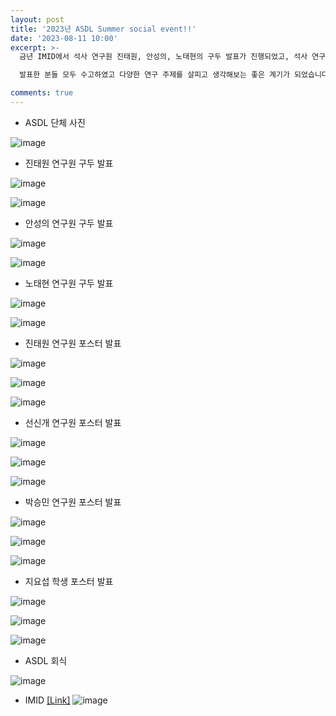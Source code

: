 ```yaml
---
layout: post
title: '2023년 ASDL Summer social event!!'
date: '2023-08-11 10:00'
excerpt: >-
  금년 IMID에서 석사 연구원 진태원, 안성의, 노태현의 구두 발표가 진행되었고, 석사 연구원 진태원, 선신개, 박승민과 학부 지요섭 학생의 포스터 발표가 진행되었습니다.

  발표한 분들 모두 수고하였고 다양한 연구 주제를 살피고 생각해보는 좋은 계기가 되었습니다.

comments: true
---
```


- ASDL 단체 사진

![image](https://github.com/yh2424/yh2424.github.io/assets/77437180/5f82674a-9862-4f00-b423-bc0d2c75b03c)

- 진태원 연구원 구두 발표

![image](https://github.com/yh2424/yh2424.github.io/assets/77437180/66e5030a-5726-41ba-8742-4549f79e592b)
  
![image](https://github.com/yh2424/yh2424.github.io/assets/77437180/d15eb8d7-11f4-4aa7-829d-a8d1a31f5f79)

- 안성의 연구원 구두 발표

![image](https://github.com/yh2424/yh2424.github.io/assets/77437180/7f14b4b0-9cea-45eb-a38d-ce29f3b4362e)
  
![image](https://github.com/yh2424/yh2424.github.io/assets/77437180/92eba0f7-8e3b-4ce0-bc45-d61710b8c7b0)
  
- 노태현 연구원 구두 발표

![image](https://github.com/yh2424/yh2424.github.io/assets/77437180/32ad3202-e81f-40c0-b001-27219e326667)

![image](https://github.com/yh2424/yh2424.github.io/assets/77437180/d294c098-7237-43eb-90dd-5942b24f92c1)

- 진태원 연구원 포스터 발표

![image](https://github.com/yh2424/yh2424.github.io/assets/77437180/cb6d93ea-b92b-43cc-9d14-6bdcd2e9e56d)

![image](https://github.com/yh2424/yh2424.github.io/assets/77437180/c3beea21-9153-44b4-9d66-d43b51e13da4)

![image](https://github.com/yh2424/yh2424.github.io/assets/77437180/6ab4dfad-7f9c-4913-976d-e2db22b0ee87)

- 선신개 연구원 포스터 발표

![image](https://github.com/yh2424/yh2424.github.io/assets/77437180/8931f3d4-4762-4212-8e0c-431b1b579916)

![image](https://github.com/yh2424/yh2424.github.io/assets/77437180/80a2b292-996b-4363-b897-a80857bc5c0d)

![image](https://github.com/yh2424/yh2424.github.io/assets/77437180/b1f70965-59a1-40fa-86cc-fcdc03b6053f)

- 박승민 연구원 포스터 발표

![image](https://github.com/yh2424/yh2424.github.io/assets/77437180/e2baa421-2d72-4f9e-8efd-e646b20ff206)

![image](https://github.com/yh2424/yh2424.github.io/assets/77437180/a87c50db-48d9-415d-a36c-1c310b1ff0cb)

![image](https://github.com/yh2424/yh2424.github.io/assets/77437180/be10c639-dde0-4bac-901c-27be731f8ee9)

- 지요섭 학생 포스터 발표

![image](https://github.com/yh2424/yh2424.github.io/assets/77437180/896fc4d3-e8b9-46cb-8463-4403cd24e42b)

![image](https://github.com/yh2424/yh2424.github.io/assets/77437180/ebb704fb-2107-419d-a00a-dbc620c47d5b)

![image](https://github.com/yh2424/yh2424.github.io/assets/77437180/6b618b0b-4972-4ae2-946d-e190ab09473c)
  
- ASDL 회식 

![image](https://github.com/jordan-kim/micro_led_analysis/assets/77437180/b30e1d92-494f-4668-8eee-74f515f6ad48)  
  
- IMID [[Link]](http://www.imid.or.kr/2023/index.asp)
![image](https://github.com/yh2424/yh2424.github.io/assets/77437180/6583d777-f031-4264-9826-868cc5b22e9b)
